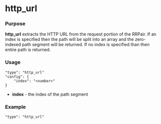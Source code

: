 # http_url

### Purpose

**http_url** extracts the HTTP URL from the request portion of the RRPair. If an index is specified then the path will be split into an array and the zero-indexed  path segment will be returned. If no index is specified than then entire path is returned.

### Usage

```
"type": "http_url"
"config": {
    "index": "<number>"
}
```

- **index** - the index of the path segment

### Example

```
"type": "http_url"
```
